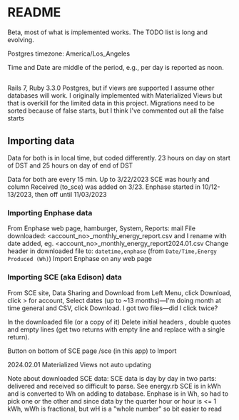 # README

Beta, most of what is implemented works. The TODO list is long and evolving.

Postgres timezone: America/Los_Angeles

Time and Date are middle of the period, e.g., per day is reported as noon.

##

Rails 7, Ruby 3.3.0
Postgres, but if views are supported I assume other databases will work. I originally implemented with Materialized Views but that is overkill for the limited data in this project.
Migrations need to be sorted because of false starts, but I think I've commented out all the false starts

## Importing data

Data for both is in local time, but coded differently. 23 hours on day on start of DST and 25 hours on day of end of DST

Data for both are every 15 min. Up to 3/22/2023 SCE was hourly and column Received (to_sce) was added on 3/23. Enphase started in 10/12-13/2023, then off until 11/03/2023

### Importing Enphase data

From Enphase web page, hamburger, System, Reports: mail
File downloaded: <account_no>\_monthly_energy_report.csv and I rename with date added, eg. <account_no>\_monthly_energy_report2024.01.csv
Change header in downloaded file to: `datetime,enphase` (from `Date/Time,Energy Produced (Wh)`)
Import Enphase on any web page

### Importing SCE (aka Edison) data

From SCE site, Data Sharing and Download from Left Menu, click Download, click > for account, Select dates (up to ~13 months)—I'm doing month at time general and CSV, click Download. I got two files—did I click twice?

In the downloaded file (or a copy of it) Delete initial headers , double quotes and empty lines (get two returns with empty line and replace with a single return).

Button on bottom of SCE page /sce (in this app) to Import

2024.02.01 Materialized Views not auto updating

Note about downloaded SCE data:
SCE data is day by day in two parts: delivered and received so difficult to parse. See energy.rb
SCE is in kWh and is converted to Wh on adding to database. Enphase is in Wh, so had to pick one or the other and since data by the quarter hour or hour is <= 1 kWh, wWh is fractional, but wH is a "whole number" so bit easier to read
